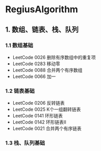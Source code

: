 # RegiusAlgorithm


## 1. 数组、链表、栈、队列
### 1.1 数组基础
- LeetCode 0026  删除有序数组中的重复项
- LeetCode 0283  移动零
- LeetCode 0088  合并两个有序数组
- LeetCode 0066  加一
### 1.2 链表基础
- LeetCode 0206  反转链表
- LeetCode 0025  K个一组翻转链表
- LeetCode 0141  环形链表
- LeetCode 0142  环形链表II
- LeetCode 0021  合并两个有序链表
### 1.3 栈、队列基础